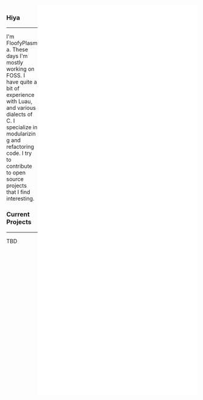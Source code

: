 <img src="https://raw.githubusercontent.com/FloofyPlasma/FloofyPlasma/refs/heads/main/github-metrics.svg" align="right">

### Hiya
---

I'm FloofyPlasma. These days I'm mostly working on FOSS. I have quite a bit of experience with Luau, and various dialects of C. I specialize in modularizing and refactoring code.
I try to contribute to open source projects that I find interesting.

### Current Projects
---

TBD
